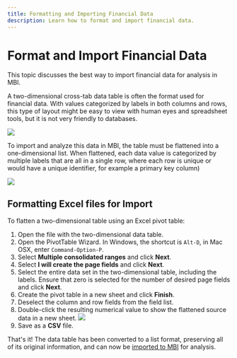 ```yaml
---
title: Formatting and Importing Financial Data
description: Learn how to format and import financial data. 
---
```

# Format and Import Financial Data

This topic discusses the best way to import financial data for analysis in MBI.

A two-dimensional cross-tab data table is often the format used for financial data. With values categorized by labels in both columns and rows, this type of layout might be easy to view with human eyes and spreadsheet tools, but it is not very friendly to databases.

![](../../assets/crosstab.png)

To import and analyze this data in MBI, the table must be flattened into a one-dimensional list. When flattened, each data value is categorized by multiple labels that are all in a single row, where each row is unique or would have a unique identifier, for example a primary key column)

![](../../assets/flattened.png)

## Formatting Excel files for Import

To flatten a two-dimensional table using an Excel pivot table:

1. Open the file with the two-dimensional data table.
1. Open the PivotTable Wizard. In Windows, the shortcut is `Alt-D`, in Mac OSX, enter `Command-Option-P`.
1. Select **Multiple consolidated ranges** and click **Next**.
1. Select **I will create the page fields** and click **Next**.
1. Select the entire data set in the two-dimensional table, including the labels. Ensure that zero is selected for the number of desired page fields and click **Next**.
1. Create the pivot table in a new sheet and click **Finish**.
1. Deselect the column and row fields from the field list.
1. Double-click the resulting numerical value to show the flattened source data in a new sheet.
    ![](../../assets/pivot-table-double-click.png)
1. Save as a **CSV** file.

That's it! The data table has been converted to a list format, preserving all of its original information, and can now be [imported to MBI](../data-analyst/importing-data/connecting-data/using-file-uploader.md) for analysis.
